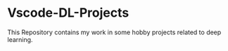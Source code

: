 # Vscode-DL-Projects
This Repository contains my work in some hobby projects related to deep learning.
